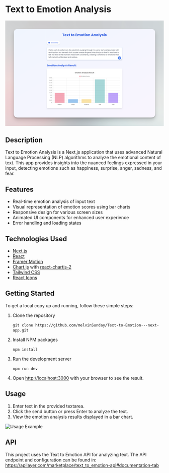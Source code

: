 # Text to Emotion Analysis

![Text to Emotion Analysis App](./src/assets/text-to-emotion.png)

## Description

Text to Emotion Analysis is a Next.js application that uses advanced Natural Language Processing (NLP) algorithms to analyze the emotional content of text. This app provides insights into the nuanced feelings expressed in your input, detecting emotions such as happiness, surprise, anger, sadness, and fear.

## Features

- Real-time emotion analysis of input text
- Visual representation of emotion scores using bar charts
- Responsive design for various screen sizes
- Animated UI components for enhanced user experience
- Error handling and loading states

## Technologies Used

- [Next.js](https://nextjs.org/)
- [React](https://reactjs.org/)
- [Framer Motion](https://www.framer.com/motion/)
- [Chart.js](https://www.chartjs.org/) with [react-chartjs-2](https://react-chartjs-2.js.org/)
- [Tailwind CSS](https://tailwindcss.com/)
- [React Icons](https://react-icons.github.io/react-icons/)

## Getting Started

To get a local copy up and running, follow these simple steps:

1. Clone the repository
   ```
   git clone https://github.com/melvinSunday/Text-to-Emotion---next-app.git
   ```

2. Install NPM packages
   ```
   npm install
   ```

3. Run the development server
   ```
   npm run dev
   ```

4. Open [http://localhost:3000](http://localhost:3000) with your browser to see the result.

## Usage

1. Enter text in the provided textarea.
2. Click the send button or press Enter to analyze the text.
3. View the emotion analysis results displayed in a bar chart.

![Usage Example](./assets/usage-example.gif)

## API

This project uses the Text to Emotion API for analyzing text. The API endpoint and configuration can be found in: https://apilayer.com/marketplace/text_to_emotion-api#documentation-tab
